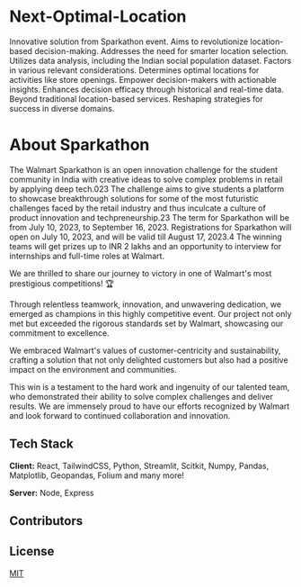# Next-Optimal-Location


Innovative solution from Sparkathon event.
Aims to revolutionize location-based decision-making.
Addresses the need for smarter location selection.
Utilizes data analysis, including the Indian social population dataset.
Factors in various relevant considerations.
Determines optimal locations for activities like store openings.
Empower decision-makers with actionable insights.
Enhances decision efficacy through historical and real-time data.
Beyond traditional location-based services.
Reshaping strategies for success in diverse domains.


# About Sparkathon

The Walmart Sparkathon is an open innovation challenge for the student community in India with creative ideas to solve complex problems in retail by applying deep tech.023 The challenge aims to give students a platform to showcase breakthrough solutions for some of the most futuristic challenges faced by the retail industry and thus inculcate a culture of product innovation and techpreneurship.23 The term for Sparkathon will be from July 10, 2023, to September 16, 2023. Registrations for Sparkathon will open on July 10, 2023, and will be valid till August 17, 2023.4 The winning teams will get prizes up to INR 2 lakhs and an opportunity to interview for internships and full-time roles at Walmart.

We are thrilled to share our journey to victory in one of Walmart's most prestigious competitions! 🏆

Through relentless teamwork, innovation, and unwavering dedication, we emerged as champions in this highly competitive event. Our project not only met but exceeded the rigorous standards set by Walmart, showcasing our commitment to excellence.

We embraced Walmart's values of customer-centricity and sustainability, crafting a solution that not only delighted customers but also had a positive impact on the environment and communities.

This win is a testament to the hard work and ingenuity of our talented team, who demonstrated their ability to solve complex challenges and deliver results. We are immensely proud to have our efforts recognized by Walmart and look forward to continued collaboration and innovation.








## Tech Stack

**Client:** React, TailwindCSS, Python, Streamlit, Scitkit, Numpy, Pandas, Matplotlib, Geopandas, Folium and many more!

**Server:** Node, Express


##  Contributors




## License

[MIT](https://choosealicense.com/licenses/mit/)

